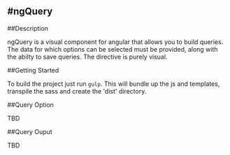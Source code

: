 #<a name="top"></a>ngQuery
---

##<a name="desc"></a>Description

ngQuery is a visual component for angular that allows you to build
queries. The data for which options can be selected must be provided,
along with the abilty to save queries. The directive is purely visual.

##<a name="start"></a>Getting Started

To build the project just run `gulp`. This will bundle up the js and 
templates, transpile the sass and create the 'dist' directory.

##<a name="Query Options"></a>Query Option

TBD

##<a name="Query Output"></a>Query Ouput

TBD